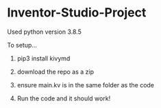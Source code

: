 # Inventor-Studio-Project

Used python version 3.8.5

To setup...

1) pip3 install kivymd 

2) download the repo as a zip 

3) ensure main.kv is in the same folder as the code
4) Run the code and it should work! 
